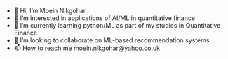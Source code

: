 - 👋 Hi, I’m Moein Nikgohar
- 👀 I’m interested in applications of AI/ML in quantitative finance
- 🌱 I’m currently learning python/ML as part of my studies in Quantitative Finance
- 💞️ I’m looking to collaborate on ML-based recommendation systems
- 📫 How to reach me moein.nikgohar@yahoo.co.uk

<!---
moeinnikgohar/moeinnikgohar is a ✨ special ✨ repository because its `README.md` (this file) appears on your GitHub profile.
You can click the Preview link to take a look at your changes.
--->
